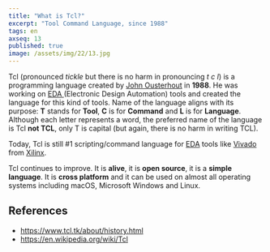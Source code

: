 ```yaml
---
title: "What is Tcl?"
excerpt: "Tool Command Language, since 1988"
tags: en
axseq: 13
published: true
image: /assets/img/22/13.jpg
---
```


Tcl (pronounced *tickle* but there is no harm in pronouncing *t c l*) is a
programming language created by [John
Ousterhout](https://en.wikipedia.org/wiki/John_Ousterhout) in **1988**. He was
working on [EDA
](https://en.wikipedia.org/wiki/Electronic_design_automation)(Electronic Design
Automation) tools and created the language for this kind of tools. Name of the
language aligns with its purpose: **T** stands for **Tool**, **C** is for
**Command** and **L** is for **Language**. Although each letter represents a
word, the preferred name of the language is Tcl **not TCL**, only T is capital
(but again, there is no harm in writing TCL).

Today, Tcl is still #1 scripting/command language for
[EDA](https://en.wikipedia.org/wiki/Electronic_design_automation) tools like
[Vivado](https://www.xilinx.com/products/design-tools/vivado.html) from
[Xilinx](https://en.wikipedia.org/wiki/Xilinx).

Tcl continues to improve. It is **alive**, it is **open source**, it is a
**simple language**. It is **cross platform** and it can be used on almost all
operating systems including macOS, Microsoft Windows and Linux.

## References

- <https://www.tcl.tk/about/history.html>
- <https://en.wikipedia.org/wiki/Tcl>
